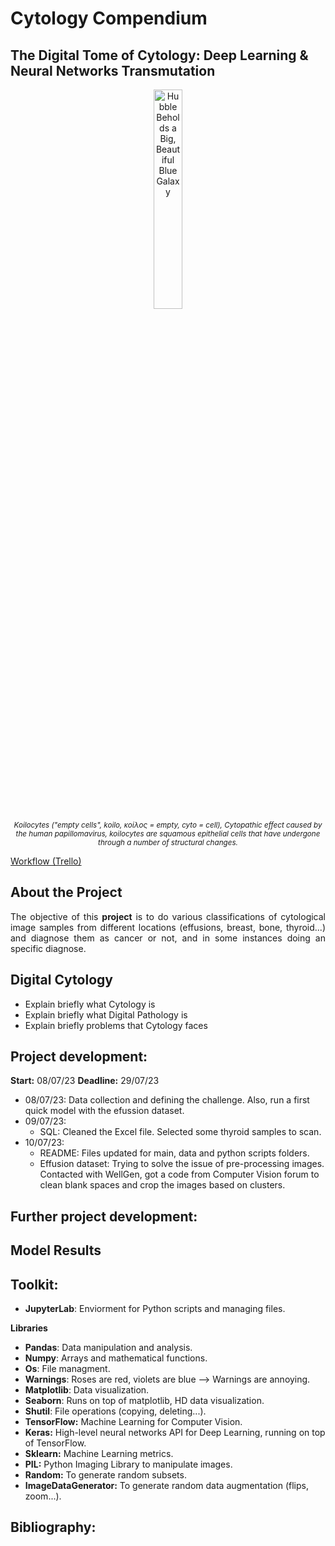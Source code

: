 # Cytology Compendium
## The Digital Tome of Cytology: Deep Learning & Neural Networks Transmutation

<p align="center">
  <img src="https://imgtr.ee/images/2023/07/14/b3e0e59628c13d5244260663df610a98.png" width="30%" alt="Hubble Beholds a Big, Beautiful Blue Galaxy">
  <br>
  <small><em>Koilocytes ("empty cells", koilo, κοίλος = empty, cyto = cell), Cytopathic effect caused by the human papillomavirus, koilocytes are squamous epithelial cells that have undergone through a number of structural changes.</em></small>
</p>

[Workflow (Trello)](https://trello.com/b/gm7sl9gX/cells-at-work)

## About the Project
<p style="text-align: justify;">The objective of this <strong>project</strong> is to do various classifications of cytological image samples from different locations (effusions, breast, bone, thyroid...) and diagnose them as cancer or not, and in some instances doing an specific diagnose.
</p>

## Digital Cytology
* Explain briefly what Cytology is
* Explain briefly what Digital Pathology is
* Explain briefly problems that Cytology faces

## Project development:
**Start:** 08/07/23
**Deadline:** 29/07/23
* 08/07/23: Data collection and defining the challenge. Also, run a first quick model with the efussion dataset.
* 09/07/23:
  * SQL: Cleaned the Excel file. Selected some thyroid samples to scan.
* 10/07/23:
  * README: Files updated for main, data and python scripts folders.
  * Effusion dataset: Trying to solve the issue of pre-processing images. Contacted with WellGen, got a code from Computer Vision forum to clean blank spaces and crop the images based on clusters.


 
## Further project development:

## Model Results

## Toolkit:

* **JupyterLab**: Enviorment for Python scripts and managing files.

**Libraries**

* **Pandas**: Data manipulation and analysis.
* **Numpy**: Arrays and mathematical functions.
* **Os**: File managment.
* **Warnings**: Roses are red, violets are blue --> Warnings are annoying.
* **Matplotlib**: Data visualization.
* **Seaborn**: Runs on top of matplotlib, HD data visualization.
* **Shutil**: File operations (copying, deleting...).
* **TensorFlow:** Machine Learning for Computer Vision.
* **Keras:** High-level neural networks API for Deep Learning, running on top of TensorFlow.
* **Sklearn:** Machine Learning metrics.
* **PIL:** Python Imaging Library to manipulate images.
* **Random:** To generate random subsets.
* **ImageDataGenerator:** To generate random data augmentation (flips, zoom...).

## Bibliography:

